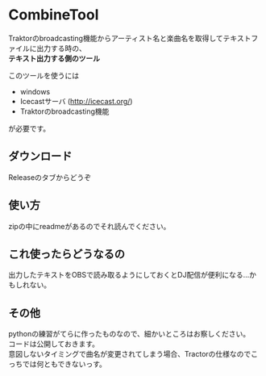 # CombineTool
Traktorのbroadcasting機能からアーティスト名と楽曲名を取得してテキストファイルに出力する時の、  
**テキスト出力する側のツール**

このツールを使うには

- windows
- Icecastサーバ (http://icecast.org/)
- Traktorのbroadcasting機能

が必要です。

## ダウンロード
Releaseのタブからどうぞ

## 使い方
zipの中にreadmeがあるのでそれ読んでください。

## これ使ったらどうなるの
出力したテキストをOBSで読み取るようにしておくとDJ配信が便利になる…かもしれない。

## その他
pythonの練習がてらに作ったものなので、細かいところはお察しください。  
コードは公開しておきます。  
意図しないタイミングで曲名が変更されてしまう場合、Tractorの仕様なのでこっちでは何ともできないっす。
